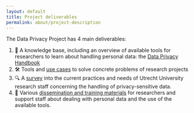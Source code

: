 ```yaml
---
layout: default
title: Project deliverables
permalink: about/project-description
---
```


The Data Privacy Project has 4 main deliverables:

1. 🧠 A knowledge base, including an overview of available tools for researchers to learn about handling personal data: the [Data Privacy Handbook](deliverables/dataprivacyhandbook)
2. 🛠️ Tools and [use cases](deliverables/use-cases) to solve concrete problems of research projects
3. 🔍 A [survey](deliverables/survey) into the current practices and needs of Utrecht University research staff concerning the handling of privacy-sensitive data.
4. 💪 Various [dissemination and training materials](deliverables/dissemination) for researchers and support staff about dealing with personal data and the use of the available tools.